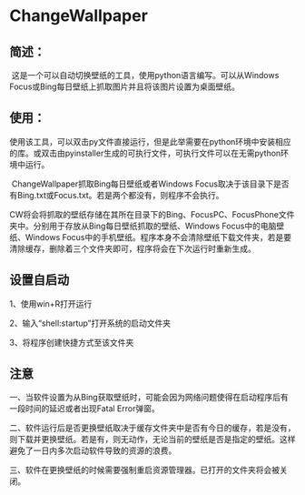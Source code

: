 # ChangeWallpaper

## 简述：

​		这是一个可以自动切换壁纸的工具，使用python语言编写。可以从Windows Focus或Bing每日壁纸上抓取图片并且将该图片设置为桌面壁纸。

## 使用：

​		使用该工具，可以双击py文件直接运行，但是此举需要在python环境中安装相应的库。或双击由pyinstaller生成的可执行文件，可执行文件可以在无需python环境中运行。

​		ChangeWallpaper抓取Bing每日壁纸或者Windows Focus取决于该目录下是否有Bing.txt或Focus.txt。若是两个都没有，则程序不会执行。

​		CW将会将抓取的壁纸存储在其所在目录下的Bing、FocusPC、FocusPhone文件夹中。分别用于存放从Bing每日壁纸抓取的壁纸、Windows Focus中的电脑壁纸、Windows Focus中的手机壁纸。程序本身不会清除壁纸下载文件夹，若是要清除缓存，删除着三个文件夹即可，程序将会在下次运行时重新生成。

## 设置自启动

1、使用win+R打开运行

2、输入“shell:startup”打开系统的启动文件夹

3、将程序创建快捷方式至该文件夹

## 注意

一、当软件设置为从Bing获取壁纸时，可能会因为网络问题使得在启动程序后有一段时间的延迟或者出现Fatal Error弹窗。

二、软件运行后是否更换壁纸取决于缓存文件夹中是否有今日的缓存，若是没有，则下载并更换壁纸。若是有，则无动作，无论当前的壁纸是否是指定的壁纸。这样避免了一日内多次启动软件导致的资源的浪费。

三、软件在更换壁纸的时候需要强制重启资源管理器。已打开的文件夹将会被关闭。







